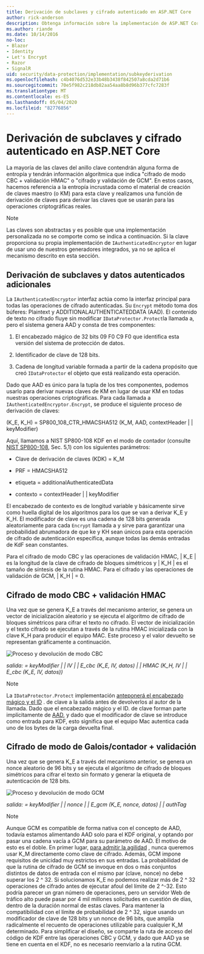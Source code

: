 ```yaml
---
title: Derivación de subclaves y cifrado autenticado en ASP.NET Core
author: rick-anderson
description: Obtenga información sobre la implementación de ASP.NET Core la derivación de subclaves de protección de datos y el cifrado autenticado.
ms.author: riande
ms.date: 10/14/2016
no-loc:
- Blazor
- Identity
- Let's Encrypt
- Razor
- SignalR
uid: security/data-protection/implementation/subkeyderivation
ms.openlocfilehash: c4b4076d532e33b48b3438f842507a8cda2d71b6
ms.sourcegitcommit: 70e5f982c218db82aa54aa8b8d96b377cfc7283f
ms.translationtype: MT
ms.contentlocale: es-ES
ms.lasthandoff: 05/04/2020
ms.locfileid: "82776856"
---
```

# <a name="subkey-derivation-and-authenticated-encryption-in-aspnet-core"></a>Derivación de subclaves y cifrado autenticado en ASP.NET Core

<a name="data-protection-implementation-subkey-derivation"></a>

La mayoría de las claves del anillo clave contendrán alguna forma de entropía y tendrán información algorítmica que indica "cifrado de modo CBC + validación HMAC" o "cifrado y validación de GCM". En estos casos, hacemos referencia a la entropía incrustada como el material de creación de claves maestro (o KM) para esta clave y realizamos una función de derivación de claves para derivar las claves que se usarán para las operaciones criptográficas reales.

> [!NOTE]
> Las claves son abstractas y es posible que una implementación personalizada no se comporte como se indica a continuación. Si la clave proporciona su propia implementación de `IAuthenticatedEncryptor` en lugar de usar uno de nuestros generadores integrados, ya no se aplica el mecanismo descrito en esta sección.

<a name="data-protection-implementation-subkey-derivation-aad"></a>

## <a name="additional-authenticated-data-and-subkey-derivation"></a>Derivación de subclaves y datos autenticados adicionales

La `IAuthenticatedEncryptor` interfaz actúa como la interfaz principal para todas las operaciones de cifrado autenticadas. Su `Encrypt` método toma dos búferes: Plaintext y ADDITIONALAUTHENTICATEDDATA (AAD). El contenido de texto no cifrado fluye sin modificar `IDataProtector.Protect`la llamada a, pero el sistema genera AAD y consta de tres componentes:

1. El encabezado mágico de 32 bits 09 F0 C9 F0 que identifica esta versión del sistema de protección de datos.

2. Identificador de clave de 128 bits.

3. Cadena de longitud variable formada a partir de la cadena propósito que creó `IDataProtector` el objeto que está realizando esta operación.

Dado que AAD es único para la tupla de los tres componentes, podemos usarlo para derivar nuevas claves de KM en lugar de usar KM en todas nuestras operaciones criptográficas. Para cada llamada a `IAuthenticatedEncryptor.Encrypt`, se produce el siguiente proceso de derivación de claves:

(K_E, K_H) = SP800_108_CTR_HMACSHA512 (K_M, AAD, contextHeader | | keyModifier)

Aquí, llamamos a NIST SP800-108 KDF en el modo de contador (consulte [NIST SP800-108](https://nvlpubs.nist.gov/nistpubs/Legacy/SP/nistspecialpublication800-108.pdf), Sec. 5,1) con los siguientes parámetros:

* Clave de derivación de claves (KDK) = K_M

* PRF = HMACSHA512

* etiqueta = additionalAuthenticatedData

* contexto = contextHeader | | keyModifier

El encabezado de contexto es de longitud variable y básicamente sirve como huella digital de los algoritmos para los que se van a derivar K_E y K_H. El modificador de clave es una cadena de 128 bits generada aleatoriamente para cada `Encrypt` llamada a y sirve para garantizar una probabilidad abrumadora de que ke y KH sean únicos para esta operación de cifrado de autenticación específica, aunque todas las demás entradas de KdF sean constantes.

Para el cifrado de modo CBC y las operaciones de validación HMAC, | K_E | es la longitud de la clave de cifrado de bloques simétricos y | K_H | es el tamaño de síntesis de la rutina HMAC. Para el cifrado y las operaciones de validación de GCM, | K_H | = 0.

## <a name="cbc-mode-encryption--hmac-validation"></a>Cifrado de modo CBC + validación HMAC

Una vez que se genera K_E a través del mecanismo anterior, se genera un vector de inicialización aleatorio y se ejecuta el algoritmo de cifrado de bloques simétricos para cifrar el texto no cifrado. El vector de inicialización y el texto cifrado se ejecutan a través de la rutina HMAC inicializada con la clave K_H para producir el equipo MAC. Este proceso y el valor devuelto se representan gráficamente a continuación.

![Proceso y devolución de modo CBC](subkeyderivation/_static/cbcprocess.png)

*salida: = keyModifier | | IV | | E_cbc (K_E, IV, datos) | | HMAC (K_H, IV | | E_cbc (K_E, IV, datos))*

> [!NOTE]
> La `IDataProtector.Protect` implementación [anteponerá el encabezado mágico y el ID](xref:security/data-protection/implementation/authenticated-encryption-details) . de clave a la salida antes de devolverlos al autor de la llamada. Dado que el encabezado mágico y el ID. de clave forman parte implícitamente de [AAD](xref:security/data-protection/implementation/subkeyderivation#data-protection-implementation-subkey-derivation-aad), y dado que el modificador de clave se introduce como entrada para KDF, esto significa que el equipo Mac autentica cada uno de los bytes de la carga devuelta final.

## <a name="galoiscounter-mode-encryption--validation"></a>Cifrado de modo de Galois/contador + validación

Una vez que se genera K_E a través del mecanismo anterior, se genera un nonce aleatorio de 96 bits y se ejecuta el algoritmo de cifrado de bloques simétricos para cifrar el texto sin formato y generar la etiqueta de autenticación de 128 bits.

![Proceso y devolución de modo GCM](subkeyderivation/_static/galoisprocess.png)

*salida: = keyModifier | | nonce | | E_gcm (K_E, nonce, datos) | | authTag*

> [!NOTE]
> Aunque GCM es compatible de forma nativa con el concepto de AAD, todavía estamos alimentando AAD solo para el KDF original, y optando por pasar una cadena vacía a GCM para su parámetro de AAD. El motivo de esto es el doble. En primer lugar, [para admitir la agilidad](xref:security/data-protection/implementation/context-headers#data-protection-implementation-context-headers) , nunca queremos usar K_M directamente como clave de cifrado. Además, GCM impone requisitos de unicidad muy estrictos en sus entradas. La probabilidad de que la rutina de cifrado de GCM se invoque en dos o más conjuntos distintos de datos de entrada con el mismo par (clave, nonce) no debe superar los 2 ^ 32. Si solucionamos K_E no podemos realizar más de 2 ^ 32 operaciones de cifrado antes de ejecutar afoul del límite de 2 ^-32. Esto podría parecer un gran número de operaciones, pero un servidor Web de tráfico alto puede pasar por 4 mil millones solicitudes en cuestión de días, dentro de la duración normal de estas claves. Para mantener la compatibilidad con el límite de probabilidad de 2 ^ 32, sigue usando un modificador de clave de 128 bits y un nonce de 96 bits, que amplía radicalmente el recuento de operaciones utilizable para cualquier K_M determinado. Para simplificar el diseño, se comparte la ruta de acceso del código de KDF entre las operaciones CBC y GCM, y dado que AAD ya se tiene en cuenta en el KDF, no es necesario reenviarlo a la rutina GCM.
